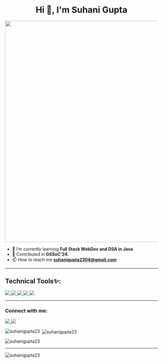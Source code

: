 <h1 align="center">Hi 👋, I'm Suhani Gupta</h1>

<img src="https://github.com/user-attachments/assets/1993f1f5-4cb0-4d4d-9d80-2cfad5ec629a" width="730"/>

- 🌱 I’m currently learning **Full Stack WebDev and DSA in Java**
- 🔭 Contributed in **GSSoC'24.**
- 📫 How to reach me **suhanigupta2304@gmail.com**

<hr>
<h2>Technical Tools✨:</h2>

<p align="left"> <a href="https://skillicons.dev">
    <img src="https://skillicons.dev/icons?i=c,java,js,ts" />
    <img src="https://skillicons.dev/icons?i=react,html,css" />
    <img src="https://skillicons.dev/icons?i=express,postman" />
    <img src="https://skillicons.dev/icons?i=mysql" />
     <img src="https://skillicons.dev/icons?i=git,vscode,github,bash" />
  </a>
</p>

<hr>
<h3 align="left">Connect with me:</h3>
<p align="left">
 <a href="https://linkedin.com/in/suhani-gupta23">
    <img src="https://skillicons.dev/icons?i=linkedin" />
  </a>
<a href="https://instagram.com/suhanigupta_23_">
    <img src="https://skillicons.dev/icons?i=instagram" />
</a>

</p>
<p><img align="left" src="https://github-readme-stats.vercel.app/api/top-langs?username=suhanigupta23&show_icons=true&locale=en&layout=compact" alt="suhanigupta23" /></p>

<p>&nbsp;<img align="center" src="https://github-readme-stats.vercel.app/api?username=suhanigupta23&show_icons=true&locale=en" alt="suhanigupta23" /></p>

<p><img align="center" src="https://github-readme-streak-stats.herokuapp.com/?user=suhanigupta23&" alt="suhanigupta23" /></p>


<hr>
<p align="left"> <img src="https://komarev.com/ghpvc/?username=suhanigupta23&label=Profile%20views&color=0e75b6&style=flat" alt="suhanigupta23" /> </p>
